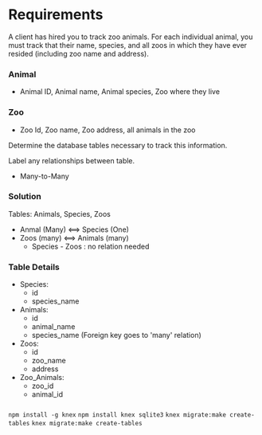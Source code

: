 # Requirements

A client has hired you to track zoo animals.
For each individual animal, you must track that their name, species, and all zoos in which they have ever resided (including zoo name and address).

### Animal
- Animal ID, Animal name, Animal species, Zoo where they live

### Zoo
- Zoo Id, Zoo name, Zoo address, all animals in the zoo

Determine the database tables necessary to track this information.

Label any relationships between table.
- Many-to-Many


### Solution
Tables: Animals, Species, Zoos

- Anmal (Many) <==> Species (One)
- Zoos (many) <==> Animals (many)
    - Species - Zoos : no relation needed

### Table Details
- Species:
    - id
    - species_name
- Animals:
    - id
    - animal_name
    - species_name (Foreign key goes to 'many' relation)
- Zoos:
    - id
    - zoo_name
    - address
- Zoo_Animals:
    - zoo_id
    - animal_id

###
`npm install -g knex`
`npm install knex sqlite3`
`knex migrate:make create-tables`
`knex migrate:make create-tables`